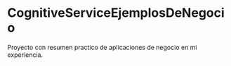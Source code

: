 # CognitiveServiceEjemplosDeNegocio
Proyecto con resumen practico de aplicaciones de negocio en mi experiencia.
